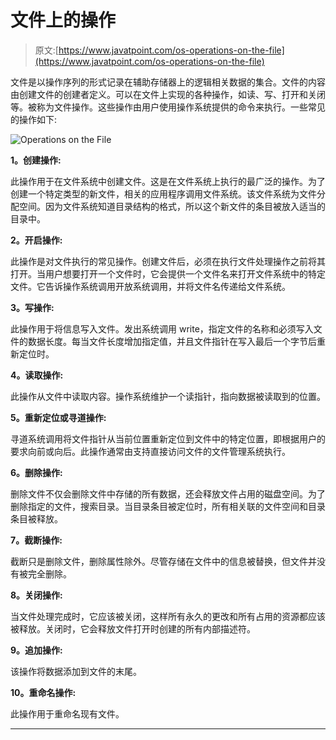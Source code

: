 # 文件上的操作

> 原文:[https://www.javatpoint.com/os-operations-on-the-file](https://www.javatpoint.com/os-operations-on-the-file)

文件是以操作序列的形式记录在辅助存储器上的逻辑相关数据的集合。文件的内容由创建文件的创建者定义。可以在文件上实现的各种操作，如读、写、打开和关闭等。被称为文件操作。这些操作由用户使用操作系统提供的命令来执行。一些常见的操作如下:

![Operations on the File](../Images/52b174089d3103da253d4a8773b0cabd.png)

**1。创建操作:**

此操作用于在文件系统中创建文件。这是在文件系统上执行的最广泛的操作。为了创建一个特定类型的新文件，相关的应用程序调用文件系统。该文件系统为文件分配空间。因为文件系统知道目录结构的格式，所以这个新文件的条目被放入适当的目录中。

**2。开启操作:**

此操作是对文件执行的常见操作。创建文件后，必须在执行文件处理操作之前将其打开。当用户想要打开一个文件时，它会提供一个文件名来打开文件系统中的特定文件。它告诉操作系统调用开放系统调用，并将文件名传递给文件系统。

**3。写操作:**

此操作用于将信息写入文件。发出系统调用 write，指定文件的名称和必须写入文件的数据长度。每当文件长度增加指定值，并且文件指针在写入最后一个字节后重新定位时。

**4。读取操作:**

此操作从文件中读取内容。操作系统维护一个读指针，指向数据被读取到的位置。

**5。重新定位或寻道操作:**

寻道系统调用将文件指针从当前位置重新定位到文件中的特定位置，即根据用户的要求向前或向后。此操作通常由支持直接访问文件的文件管理系统执行。

**6。删除操作:**

删除文件不仅会删除文件中存储的所有数据，还会释放文件占用的磁盘空间。为了删除指定的文件，搜索目录。当目录条目被定位时，所有相关联的文件空间和目录条目被释放。

**7。截断操作:**

截断只是删除文件，删除属性除外。尽管存储在文件中的信息被替换，但文件并没有被完全删除。

**8。关闭操作:**

当文件处理完成时，它应该被关闭，这样所有永久的更改和所有占用的资源都应该被释放。关闭时，它会释放文件打开时创建的所有内部描述符。

**9。追加操作:**

该操作将数据添加到文件的末尾。

**10。重命名操作:**

此操作用于重命名现有文件。

* * *